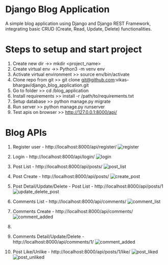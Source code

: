 # Django Blog Application
A simple blog application using Django and Django REST Framework, integrating basic CRUD (Create, Read, Update, Delete) functionalities.

# Steps to setup and start project

1. Create new dir ->>  mkdir <project_name>
2. Create virtual env ->>  Python3 -m venv env
3. Activate virtual environment >> source env/bin/activate
4. Clone repo from git >> git clone git@github.com:vikas-bhargav/django_blog_application.git
5. Go to folder >> cd /blog_application
6. Install requirements >>  install -r /path/to/requirements.txt
7. Setup database >> python manage.py migrate
8. Run server >>  python manage.py runserver
9. Test apis on browser >> http://127.0.0.1:8000/api/




# Blog APIs

1. Register user - http://localhost:8000/api/register/
   ![register](https://github.com/user-attachments/assets/15a4589a-2e86-46d4-84c7-bc6faa9c7718)

3. Login - http://localhost:8000/api/login/
   ![login](https://github.com/user-attachments/assets/06a3b52e-269e-4e50-911b-cb07ab026899)

5. Post List - http://localhost:8000/api/posts/
   ![post_list](https://github.com/user-attachments/assets/4812afb4-6a69-4f61-bd3a-37250eacc18d)
6. Post Create - http://localhost:8000/api/posts/
   ![create_post](https://github.com/user-attachments/assets/7522da17-38fe-4a23-a223-bf1462b70f2a)

10. Post Detail/Update/Delete - Post List - http://localhost:8000/api/posts/1
    ![update_delete_post](https://github.com/user-attachments/assets/0038d453-e420-4112-94eb-37b1cdd9c34f)
    
12. Comments List - http://localhost:8000/api/comments/
    ![comment_list](https://github.com/user-attachments/assets/9dd4bffc-7d60-4d3d-8eb6-ec568fe65ff1)

14. Comments Create - http://localhost:8000/api/comments/
    ![comment_added](https://github.com/user-attachments/assets/c804190d-3f73-4351-ad12-7877c05094cb)
15.
16. Comments Detail/Update/Delete - http://localhost:8000/api/comments/1/
      ![comment_added](https://github.com/user-attachments/assets/c0ebddb7-618b-4602-b203-350cb6fb4777)

17. Post Like/Unlike - http://localhost:8000/api/posts/1/like/
    ![post_liked](https://github.com/user-attachments/assets/a2263d25-1936-48d8-9f55-4fdda4fc8a68)
![post_unliked](https://github.com/user-attachments/assets/7cb8dcc3-b78c-4e0c-9dde-f932db797955)


